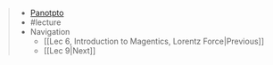 > - [Panotpto](https://uniofbath.cloud.panopto.eu/Panopto/Pages/Viewer.aspx?id=f1a3cf4e-de1f-4b10-bb2e-acb700ccd149)
> - #lecture
> - Navigation
> 	- [[Lec 6, Introduction to Magentics, Lorentz Force|Previous]]
> 	- [[Lec 9|Next]]

